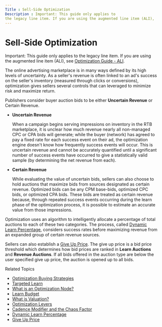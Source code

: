 ```yaml
---
Title : Sell-Side Optimization
Description : Important: This guide only applies to
the legacy line item. If you are using the augmented line item (ALI),
---
```



# Sell-Side Optimization





Important: This guide only applies to
the legacy line item. If you are using the augmented line item (ALI),
see
<a href="optimization-guide-ali.html" class="xref">Optimization Guide -
ALI</a>.



The online advertising marketplace is in many ways defined by its high
levels of uncertainty. As a seller's revenue is often linked to an ad's
success on the seller's inventory (measured through clicks or
conversions), optimization gives sellers several controls that can
leveraged to minimize risk and maximize return.

Publishers consider buyer auction bids to be either **Uncertain
Revenue** or Certain Revenue.

- **Uncertain Revenue**

  When a campaign begins serving impressions on inventory in the RTB
  marketplace, it is unclear how much revenue nearly all non-managed CPC
  or CPA bids will generate; while the buyer (network) has agreed to pay
  a fixed rate for each success event on their ad, the optimization
  engine doesn't know how frequently success events will occur. This is
  uncertain revenue and cannot be accurately quantified until a
  significant number of success events have occurred to give a
  statistically valid sample (by determining the net revenue from each).

- **Certain Revenue**

  While evaluating the value of uncertain bids, sellers can also choose
  to hold auctions that maximize bids from sources designated as certain
  revenue. Optimized bids can be any CPM base-bids, optimized CPC bids,
  or optimized CPA bids. These bids are treated as certain revenue
  because, through repeated success events occurring during the learn
  phase of the optimization process, it is possible to estimate an
  accurate value from those impressions.

Optimization uses an algorithm to intelligently allocate a percentage of
total auctions to each of these two categories. The process, called
<a href="dynamic-learn-percentage.html" class="xref">Dynamic Learn
Percentage</a>, considers success rates before maximizing revenue from
an expanded group of certain revenue sources.

Sellers can also establish a
<a href="give-up-price.html" class="xref">Give Up Price</a>. The give up
price is a bid price threshold which determines how bid prices are
ranked in **Learn Auctions** and **Revenue Auctions**. If all bids
offered in the auction type are below the user specified give up price,
the auction is opened up to all bids.

Related Topics

- <a href="optimization-buying-strategies.html" class="xref">Optimization
  Buying Strategies</a>
- <a href="targeted-learn.html" class="xref">Targeted Learn</a>
- <a href="what-is-an-optimization-node.html" class="xref">What is an
  Optimization Node?</a>
- <a href="learn-budget.html" class="xref">Learn Budget</a>
- <a href="what-is-valuation.html" class="xref">What is Valuation?</a>
- <a href="optimization-levers.html" class="xref">Optimization Levers</a>
- <a href="cadence-modifier-and-the-chaos-factor.html"
  class="xref">Cadence Modifier and the Chaos Factor</a>
- <a href="dynamic-learn-percentage.html" class="xref">Dynamic Learn
  Percentage</a>
- <a href="give-up-price.html" class="xref">Give Up Price</a>




